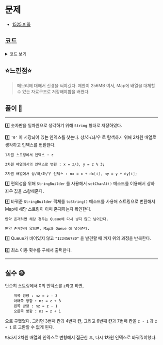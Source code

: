 # 문제
- [1525.퍼즐](https://www.acmicpc.net/problem/1525)

## 코드

<details><summary> 코드 보기 </summary>

``` java
import java.io.BufferedReader;
import java.io.IOException;
import java.io.InputStreamReader;
import java.util.*;
public class Q1525 {
    static Map<String , Boolean> map = new HashMap<>();
    static String answer = "123456780";
    public static void main(String[] args) throws IOException {
        BufferedReader br= new BufferedReader(new InputStreamReader(System.in));
        String line = "";

        for (int i = 0; i < 3; i++)
            line += br.readLine().replace(" ", "");

        if(line.equals(answer)){
            System.out.println(0);
            return;
        }
        System.out.println(solution(line));
    }

    private static int solution(String line) {
        int ans = 0, size = 0, z = 0, dx[]={-1, 0, 1, 0}, dy[] = {0, 1, 0, -1};
        StringBuilder sb;
        Queue<String> q = new LinkedList<>();
        q.add(line);
        while (!q.isEmpty()) {
            size = q.size();
            ans += 1;
            while (size-- > 0) {
                line = q.poll();
                z = line.indexOf('0');
                int x = z / 3, y = z % 3;
                for (int i = 0; i < 4; i++) {
                    sb = new StringBuilder(line);
                    int nx = x + dx[i], ny = y + dy[i];
                    if (nx < 0 || nx >=3 || ny < 0 || ny >= 3) continue;
                    int idx = 3 * nx + ny;
                    sb.setCharAt(z, line.charAt(idx));
                    sb.setCharAt(idx, '0');
                    String changed = sb.toString();

                    if (changed.equals(answer)) return ans;

                    if (!map.containsKey(changed)) {
                        q.add(changed);
                        map.put(changed, true);
                    }
                }
            }
        }
        return -1;
    }
}
```

</details>

## ⭐️느낀점⭐️
> 메모리에 대해서 신경을 써야겠다. 제한이 256MB 여서, Map에 배열을 대체할 수 있는 자료구조로 저장해야함을 배웠다.
> 

## 풀이 📣
<hr/>

1️⃣ 숫자판을 일차원으로 생각하기 위해 `String` 형태로 저장하였다.

2️⃣ `'0'` 이 저장되어 있는 인덱스를 찾는다. 상/하/좌/우 로 탐색하기 위해 2차원 배열로 생각하고 인덱스를 변환한다.

    1차원 스트링에서 인덱스 : z

    2차원 배열에서의 인덱스로 변환 : x = z/3, y = z % 3;

    2차원 배열에서 상/하/좌/우 인덱스 : nx = x + dx[i], ny = y + dy[i];

3️⃣ 편의성을 위해 `StringBuilder` 를 사용해서 `setCharAt()` 메소드를 이용해서 상하좌우 값을 스왑해준다.

4️⃣ 바꿔준 `StringBuilder` 객체를 `toString()` 메소드를 사용해 스트링으로 변환해서 Map에 해당 스트링이 이미 존재하는지 확인한다.

    만약 존재하면 해당 경우는 Queue에 다시 넣지 않고 넘어간다.

    만약 존재하지 않으면, Map과 Queue 에 넣어준다.

5️⃣ Queue가 비어있지 않고 `"123456780"` 을 발견할 때 까지 위의 과정을 반복한다. 

6️⃣ 최소 이동 횟수를 구해서 출력한다.

<hr/>

## 실수 😅
단순히 스트링에서 0의 인덱스를 z라고 하면,
    
        위쪽 방향 : nz = z - 3
        아래쪽 방향 : nz = z + 3
        왼쪽 방향 : nz = z - 1
        오른쪽 방향 : nz = z + 1

으로 구했었다. 그러면 3번째 칸과 4번째 칸, 그리고 6번째 칸과 7번째 칸을 `z - 1` 과 `z + 1` 로 교환할 수 없게 된다.

따라서 2차원 배열의 인덱스로 변형해서 접근한 후, 다시 1차원 인덱스로 바꿔줘야했다.
